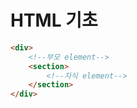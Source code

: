 # HTML 기초
```html
<div>
    <!--부모 element-->
    <section>
        <!--자식 element-->
    </section>
</div>
```